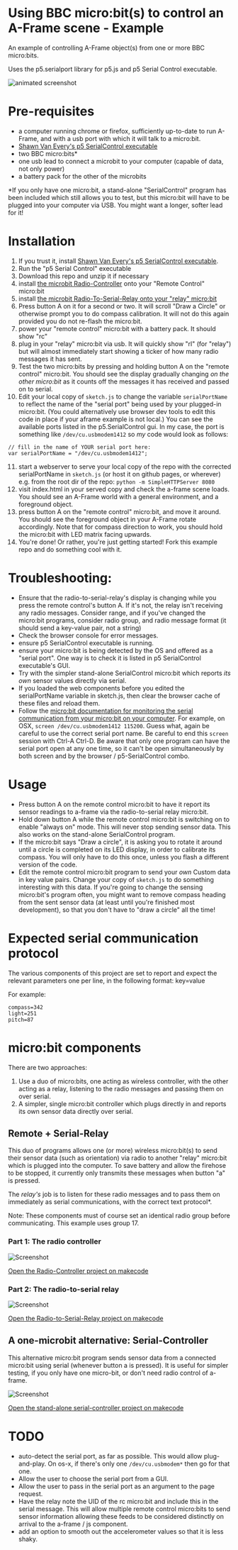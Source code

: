 # Using BBC micro:bit(s) to control an A-Frame scene - Example

An example of controlling A-Frame object(s) from one or more BBC micro:bits.

Uses the p5.serialport library for p5.js and p5 Serial Control executable.

![animated screenshot](docs/screenshots/house-example-anim.gif)

# Pre-requisites

* a computer running chrome or firefox, sufficiently up-to-date to run A-Frame, and with a usb port with which it will  talk to a micro:bit.
* [Shawn Van Every's p5 SerialControl executable][p5 serialcontrol link]
* two BBC micro:bits*
* one usb lead to connect a microbit to your computer (capable of data, not only power)
* a battery pack for the other of the microbits

*If you only have one micro:bit, a stand-alone "SerialControl" program has been included which still allows you to test, but this micro:bit will have to be plugged into your computer via USB.  You might want a longer, softer lead for it!

# Installation

1) If you trust it, install [Shawn Van Every's p5 SerialControl executable][p5 serialcontrol link].
2) Run the "p5 Serial Control" executable
3) Download this repo and unzip it if necessary
4) install [the microbit Radio-Controller][microbit-Radio-Controller hex link] onto your "Remote Control" micro:bit
5) install [the microbit Radio-To-Serial-Relay onto your "relay" micro:bit][microbit-Radio-to-Serial-Relay hex link]
6) Press button A on it for a second or two.  It will scroll "Draw a Circle" or otherwise prompt you to do compass calibration.  It will not do this again provided you do not re-flash the micro:bit.
7) power your "remote control" micro:bit with a battery pack.  It should show "rc"
8) plug in your "relay" micro:bit via usb.  It will quickly show "rl" (for "relay") but will almost immediately start showing a ticker of how many radio messages it has sent.
9) Test the two micro:bits by pressing and holding button A on the "remote control" micro:bit.  You should see the display gradually changing *on the other micro:bit* as it counts off the messages it has received and passed on to serial.
10) Edit your local copy of `sketch.js` to change the variable `serialPortName` to reflect the name of the "serial port" being used by your plugged-in micro:bit.  (You could alternatively use browser dev tools to edit this code in place if your aframe example is not local.)
You can see the available ports listed in the p5.SerialControl gui.  In my case, the port is something like `/dev/cu.usbmodem1412` so *my* code would look as follows:
```
// fill in the name of YOUR serial port here:
var serialPortName = "/dev/cu.usbmodem1412";
```
11) start a webserver to serve your local copy of the repo with the corrected serialPortName in `sketch.js` (or host it on github pages, or wherever) e.g. from the root dir of the repo: `python -m SimpleHTTPServer 8080`
12) visit index.html in your served copy and check the a-frame scene loads.  You should see an A-Frame world with a general environment, and a foreground object.
13) press button A on the "remote control" micro:bit, and move it around.  You should see the foreground object in your A-Frame rotate accordingly.  Note that for compass direction to work, you should hold the micro:bit with LED matrix facing upwards.
14) You're done!  Or rather, you're just getting started!  Fork this example repo and do something cool with it.


# Troubleshooting: 

* Ensure that the radio-to-serial-relay's display is changing while you press the remote control's button A.  If it's not, the relay isn't receiving any radio messages.  Consider range, and if you've changed the micro:bit programs, consider radio group, and radio message format (it should send a key-value pair, not a string)
* Check the browser console for error messages.
* ensure p5 SerialControl executable is running.
* ensure your micro:bit is being detected by the OS and offered as a "serial port".  One way is to check it is listed in p5 SerialControl executable's GUI.
* Try with the simpler stand-alone SerialControl micro:bit which reports *its own* sensor values directly via serial.
* If you loaded the web components before you edited the serialPortName variable in sketch.js, then clear the browser cache of these files and reload them.
* Follow the [micro:bit documentation for monitoring the serial communication from your micro:bit on your computer][microbit serial comms link].  For example, on OSX, `screen /dev/cu.usbmodem1412 115200`.  Guess what, again be careful to use the correct serial port name.  Be careful to end this `screen` session with Ctrl-A Ctrl-D.  Be aware that only one program can have the serial port open at any one time, so it can't be open simultaneously by both screen and  by the browser / p5-SerialControl combo.

# Usage

* Press button A on the remote control micro:bit to have it report its sensor readings to a-frame via the radio-to-serial relay micro:bit.
* Hold down button A while the remote control micro:bit is switching on to enable "always on" mode.  This will never stop sending sensor data.  This also works on the stand-alone SerialControl program.
* If the micro:bit says "Draw a circle", it is asking you to rotate it around until a circle is completed on its LED display, in order to calibrate its compass.  You will only have to do this once, unless you flash a different version of the code.
* Edit the remote control micro:bit program to send your *own* Custom data in key value pairs.  Change your copy of `sketch.js` to do something interesting with this data.    If you're going to change the sensing micro:bit's program often, you might want to remove compass heading from the sent sensor data (at least until you're finished most development), so that you don't have to "draw a circle" all the time!

# Expected serial communication protocol

The various components of this project are set to report and expect the relevant parameters one per line, in the following format: key=value  

For example:

```
compass=342
light=251
pitch=87
```

# micro:bit components

There are two approaches:

1) Use a duo of micro:bits, one acting as wireless controller, with the other acting as a relay, listening to the radio messages and passing them on over serial.
2) A simpler, single micro:bit controller which plugs directly in and reports its own sensor data directly over serial.

## Remote + Serial-Relay

This duo of programs allows one (or more) wireless micro:bit(s) to send their sensor data (such as orientation) via radio to another "relay" micro:bit which is plugged into the computer.  To save battery and allow the firehose to be stopped, it currently only transmits these messages when button "a" is pressed.  

The _relay's_ job is to listen for these radio messages and to pass them on immediately as serial communications, with the correct text protocol*.

Note: These components must of course set an identical radio group before communicating.  This example uses group 17.

### Part 1: The radio controller

![Screenshot](docs/screenshots/microbit-screenshot-Radio-Controller.png "Radio-Controller screenshot")

[Open the Radio-Controller project on makecode][makecode Radio-Controller link]




### Part 2: The radio-to-serial relay

![Screenshot](docs/screenshots/microbit-screenshot-Radio-to-Serial-Relay.png "Radio-to-Serial-Relay screenshot")


[Open the Radio-to-Serial-Relay project on makecode][makecode Radio-to-Serial-Relay link]


## A one-microbit alternative: Serial-Controller

This alternative micro:bit program sends sensor data from a connected micro:bit using serial (whenever button a is pressed).  It is useful for simpler testing, if you only have one micro-bit, or don't need radio control of a-frame.

![Screenshot](docs/screenshots/microbit-screenshot-Serial-Controller.png "Serial-Controller screenshot")

[Open the stand-alone serial-controller project on makecode][makecode serial-controller link]


# TODO

* auto-detect the serial port, as far as possible.  This would allow plug-and-play.  On os-x, if there's only one `/dev/cu.usbmodem*` then go for that one.
* Allow the user to choose the serial port from a GUI.
* Allow the user to pass in the serial port as an argument to the page request.
* Have the relay note the UID of the rc micro:bit and include this in the serial message.  This will allow  multiple remote control micro:bits to send sensor information allowing these feeds to be considered distinctly on arrival to the a-frame / js component.
* add an option to smooth out the accelerometer values so that it is less shaky.

[makecode Radio-Controller link]: https://makecode.microbit.org/_fTuVA3ePuAs4

[makecode Radio-to-Serial-Relay link]: https://makecode.microbit.org/_KbdMiq7jof3X

[makecode serial-controller link]: https://makecode.microbit.org/_dAEJCJEYyV4y

[microbit-Radio-Controller hex link]: microbit_components/hexes/microbit-Radio-Controller.hex

[microbit-Radio-to-Serial-Relay hex link]: microbit_components/hexes/microbit-Radio-to-Serial-Relay.hex

[microbit-Serial-Controller hex link]: microbit_components/hexes/microbit-Serial-Controller.hex

[p5 serialcontrol link]: https://github.com/vanevery/p5.serialcontrol/releases

[microbit serial comms link]: https://www.microbit.co.uk/td/serial-library

[house anim example gif on giphy]: https://giphy.com/gifs/3o6fITs5oKqIrERSQo
